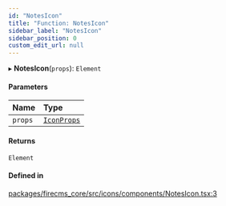 ```yaml
---
id: "NotesIcon"
title: "Function: NotesIcon"
sidebar_label: "NotesIcon"
sidebar_position: 0
custom_edit_url: null
---
```


▸ **NotesIcon**(`props`): `Element`

#### Parameters

| Name | Type |
| :------ | :------ |
| `props` | [`IconProps`](../types/IconProps.md) |

#### Returns

`Element`

#### Defined in

[packages/firecms_core/src/icons/components/NotesIcon.tsx:3](https://github.com/FireCMSco/firecms/blob/d45f3739/packages/firecms_core/src/icons/components/NotesIcon.tsx#L3)
